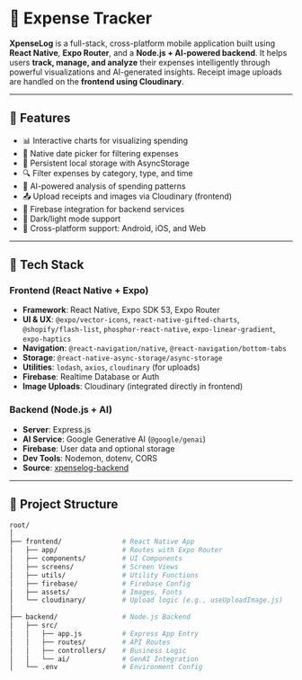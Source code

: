 # 💸 Expense Tracker

**XpenseLog** is a full-stack, cross-platform mobile application built using **React Native**, **Expo Router**, and a **Node.js + AI-powered backend**. It helps users **track, manage, and analyze** their expenses intelligently through powerful visualizations and AI-generated insights. Receipt image uploads are handled on the **frontend using Cloudinary**.

---

## 🚀 Features

- 📊 Interactive charts for visualizing spending  
- 📅 Native date picker for filtering expenses  
- 💾 Persistent local storage with AsyncStorage  
- 🔍 Filter expenses by category, type, and time  
- 🧠 AI-powered analysis of spending patterns  
- 📤 Upload receipts and images via Cloudinary (frontend)  
- 🔐 Firebase integration for backend services  
- 🌙 Dark/light mode support  
- 📱 Cross-platform support: Android, iOS, and Web  

---

## 🧰 Tech Stack

### Frontend (React Native + Expo)
- **Framework**: React Native, Expo SDK 53, Expo Router  
- **UI & UX**: `@expo/vector-icons`, `react-native-gifted-charts`, `@shopify/flash-list`, `phosphor-react-native`, `expo-linear-gradient`, `expo-haptics`  
- **Navigation**: `@react-navigation/native`, `@react-navigation/bottom-tabs`  
- **Storage**: `@react-native-async-storage/async-storage`  
- **Utilities**: `lodash`, `axios`, `cloudinary` (for uploads)  
- **Firebase**: Realtime Database or Auth  
- **Image Uploads**: Cloudinary (integrated directly in frontend)

### Backend (Node.js + AI)
- **Server**: Express.js  
- **AI Service**: Google Generative AI (`@google/genai`)  
- **Firebase**: User data and optional storage  
- **Dev Tools**: Nodemon, dotenv, CORS  
- **Source**: [xpenselog-backend](https://github.com/asishxp/xpenselog-backend)

---

## 📁 Project Structure

```bash
root/
│
├── frontend/               # React Native App
│   ├── app/                # Routes with Expo Router
│   ├── components/         # UI Components
│   ├── screens/            # Screen Views
│   ├── utils/              # Utility Functions
│   ├── firebase/           # Firebase Config
│   ├── assets/             # Images, Fonts
│   └── cloudinary/         # Upload logic (e.g., useUploadImage.js)
│
├── backend/                # Node.js Backend
│   ├── src/
│   │   ├── app.js          # Express App Entry
│   │   ├── routes/         # API Routes
│   │   ├── controllers/    # Business Logic
│   │   └── ai/             # GenAI Integration
│   └── .env                # Environment Config
